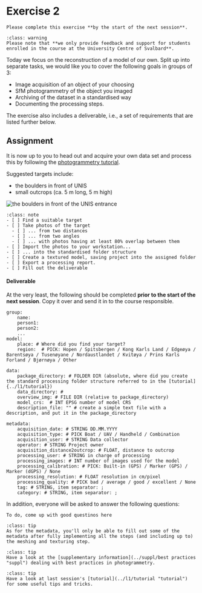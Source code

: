 # Exercise 2

```{admonition} Deadline
Please complete this exercise **by the start of the next session**.
```

```{admonition} Support
:class: warning
Please note that **we only provide feedback and support for students enrolled in the course at the University Centre of Svalbard**.
```

Today we focus on the reconstruction of a model of our own.
Split up into separate tasks, we would like you to cover the following goals in groups of 3:

- Image acquisition of an object of your choosing
- SfM photogrammetry of the object you imaged
- Archiving of the dataset in a standardised way
- Documenting the processing steps.

The exercise also includes a deliverable, i.e., a set of requirements that are listed further below.

## Assignment

It is now up to you to head out and acquire your own data set and process this by following the [photogrammetry tutorial](../l1/tutorial "tutorial").

Suggested targets include:

- the boulders in front of UNIS
- small outcrops (ca. 5 m long, 5 m high)

![the boulders in front of the UNIS entrance](assets/f103d976.png)

```{admonition} Checklist and questions
:class: note
- [ ] Find a suitable target
- [ ] Take photos of the target
  - [ ] ... from two distances
  - [ ] ... from two angles
  - [ ] ... with photos having at least 80% overlap between them
- [ ] Import the photos to your workstation...
- [ ] ... into the standardised folder structure
- [ ] Create a textured model, saving project into the assigned folder
- [ ] Export a processing report.
- [ ] Fill out the deliverable
```

#### Deliverable

At the very least, the following should be completed **prior to the start of the next session**.
Copy it over and send it in to the course responsible.

```
group:
    name:
    person1:
    person2:
    ...
model:
    place: # Where did you find your target?
    region:  # PICK: Hopen / Spitsbergen / Kong Karls Land / Edgeøya / Barentsøya / Tusenøyane / Nordaustlandet / Kvitøya / Prins Karls Forland / Bjørnøya / Other

data:
    package_directory: # FOLDER DIR (absolute, where did you create the standard processing folder structure referred to in the [tutorial]{../l1/tutorial})
    data_directory: #
    overview_img: # FILE DIR (relative to package_directory)
    model_crs:  # INT EPSG number of model CRS
    description_file: "" # create a simple text file with a description, and put it in the package_directory

metadata:
    acquisition_date: # STRING DD.MM.YYYY
    acquisition_type: # PICK Boat / UAV / Handheld / Combination
    acquisition_user: # STRING Data collector
    operator: # STRING Project owner
    acquisition_distance2outcrop: # FLOAT, distance to outcrop
    processing_user: # STRING in charge of processing
    processing_images: # INT number of images used for the model
    processing_calibration: # PICK: Built-in (GPS) / Marker (GPS) / Marker (dGPS) / None
    processing_resolution: # FLOAT resolution in cm/pixel
    processing_quality: # PICK bad / average / good / excellent / None
    tag: # STRING, item separator: ;
    category: # STRING, item separator: ;
```

In addition, everyone will be asked to answer the following questions:

```{warning}
To do, come up with good questinos here
```


```{note}
:class: tip
As for the metadata, you'll only be able to fill out some of the metadata after fully implementing all the steps (and including up to) the meshing and texturing step.
```

```{admonition} Image acquisition
:class: tip
Have a look at the [supplementary information](../suppl/best practices "suppl") dealing with best practices in photogrammetry.
```

```{admonition} SfM photogrammetry workflow
:class: tip
Have a look at last session's [tutorial](../l1/tutorial "tutorial") for some useful tips and tricks.
```
